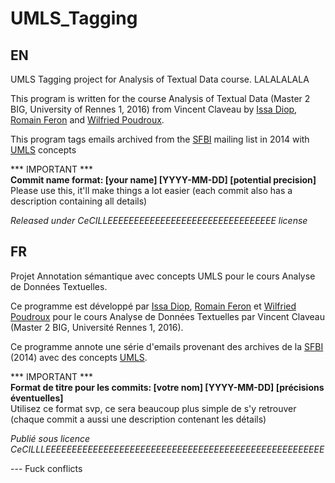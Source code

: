 # UMLS_Tagging
## EN
UMLS Tagging project for Analysis of Textual Data course. LALALALALA

This program is written for the course Analysis of Textual Data (Master 2 BIG, University of Rennes 1, 2016) from Vincent Claveau 
by [Issa Diop](https://github.com/Issa-ARTbio), [Romain Feron](https://github.com/RomainFeron) and [Wilfried Poudroux](https://github.com/Nastrogoth).

This program tags emails archived from the [SFBI](http://www.sfbi.fr/) mailing list in 2014 with [UMLS](https://www.nlm.nih.gov/research/umls/) concepts

*** IMPORTANT ***  
**Commit name format: [your name] [YYYY-MM-DD] [potential precision]**  
Please use this, it'll make things a lot easier (each commit also has a description containing all details)

*Released under CeCILLEEEEEEEEEEEEEEEEEEEEEEEEEEEEEEEE license*

## FR
Projet Annotation sémantique avec concepts UMLS pour le cours Analyse de Données Textuelles.

Ce programme est développé par [Issa Diop](https://github.com/Issa-ARTbio), [Romain Feron](https://github.com/RomainFeron) et [Wilfried Poudroux](https://github.com/Nastrogoth) 
pour le cours Analyse de Données Textuelles par Vincent Claveau (Master 2 BIG, Université Rennes 1, 2016).

Ce programme annote une série d'emails provenant des archives de la [SFBI](http://www.sfbi.fr/) (2014) avec des concepts [UMLS](https://www.nlm.nih.gov/research/umls/).

*** IMPORTANT ***  
**Format de titre pour les commits: [votre nom] [YYYY-MM-DD] [précisions éventuelles]**  
Utilisez ce format svp, ce sera beaucoup plus simple de s'y retrouver (chaque commit a aussi une description contenant les détails)


*Publié sous licence CeCILLLEEEEEEEEEEEEEEEEEEEEEEEEEEEEEEEEEEEEEEEEEEEEEEEEEEEEE*

--- Fuck conflicts
